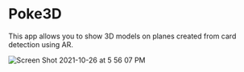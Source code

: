 # Poke3D

This app allows you to show 3D models on planes created from card detection using AR.

![Screen Shot 2021-10-26 at 5 56 07 PM](https://user-images.githubusercontent.com/85323846/138972654-7053be91-2c31-4ed6-8427-2f53b3e80ea5.png)

